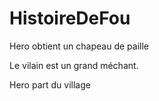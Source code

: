 # HistoireDeFou
Hero obtient un chapeau de paille

Le vilain est un grand méchant.

Hero part du village

